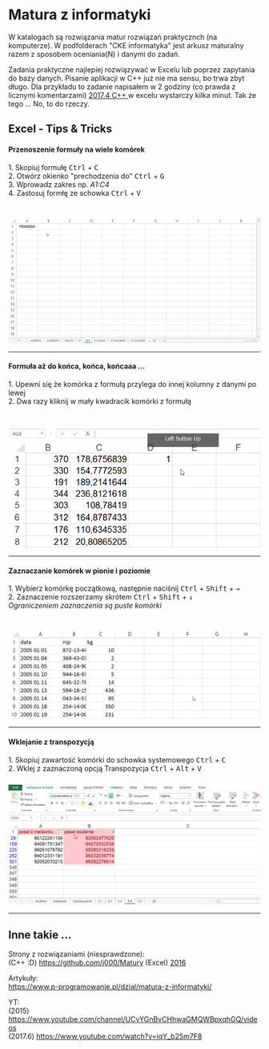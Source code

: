 # Matura z informatyki

W katalogach są rozwiązania matur rozwiązań praktycznch (na komputerze). W podfolderach "CKE informatyka" jest arkusz maturalny razem z sposobem oceniania(N) i danymi do zadań.

Zadania praktyczne najlepiej rozwiązywać w Excelu lub poprzez zapytania do bazy danych.
Pisanie aplikacji w C++ już nie ma sensu, bo trwa zbyt długo. Dla przykładu to zadanie napisałem w 2 godziny (co prawda z licznymi komentarzami) <a href='./2017/zadanie_4/main.cpp'> 2017.4 C++ </a> w excelu wystarczy kilka minut. Tak że tego ...
No, to do rzeczy.

<h2>Excel - Tips & Tricks  </h2>
<h4>Przenoszenie formuły na wiele komórek</h4>
1. Skopiuj formułę <kbd>Ctrl</kbd> + <kbd>C</kbd> <br>
2. Otwórz okienko "prechodzenia do" <kbd>Ctrl</kbd> + <kbd>G</kbd><br>
3. Wprowadz zakres np. <i>A1:C4</i> <br>
4. Zastosuj formłę ze schowka <kbd>Ctrl</kbd> + <kbd>V</kbd><br><br>

<img style="margin-top: 10px;" src="./2017/gif/go.gif" href=""  alt="gif"/><hr>

<h4>Formuła aż do końca, końca, końcaaa ...</h4>
1. Upewni się że komórka z formułą przylega do innej kolumny z danymi po lewej <br>
2. Dwa razy kliknij w mały kwadracik komórki z formułą<br><br>

<img style="margin-top: 10px;" src="./2017/gif/dbclick.gif" href=""  alt="gif"/><hr>

<h4>Zaznaczanie komórek w pionie i poziomie</h4>
1. Wybierz komórkę początkową, następnie naciśnij <kbd>Ctrl</kbd> + <kbd>Shift</kbd> + <kbd>→</kbd> <br>
2. Zaznaczenie rozszerzamy skrótem <kbd>Ctrl</kbd> + <kbd>Shift</kbd> + <kbd>↓</kbd> <br>
<i> Ograniczeniem zaznaczenia są puste komórki </i> <br> <br>

<img style="margin-top: 10px;" src="./2017/gif/down.gif" href=""  alt="gif"/><hr>

<h4>Wklejanie z transpozycją</h4>
1. Skopiuj zawartość komórki do schowka systemowego <kbd>Ctrl</kbd> + <kbd>C</kbd> <br>
2. Wklej z zaznaczoną opcją Transpozycja <kbd>Ctrl</kbd> + <kbd>Alt</kbd> + <kbd>V</kbd> <br>

<img style="margin-top: 10px;" src="./2017/gif/transpozycja.gif" href=""  alt="gif"/><hr>


<h2> Inne takie ... </h2>

Strony z rozwiązaniami (niesprawdzone):<br>
(C++ :D)  https://github.com/j000/Matury 
(Excel) <a href='http://maturainformatyka.pl/matura-2016/81-matura-2016-czesc-ii'>2016 </a>  <br>

Artykuły:<br>
https://www.p-programowanie.pl/dzial/matura-z-informatyki/<br>

YT:<br>
(2015)   https://www.youtube.com/channel/UCvYGnBvCHhwaGMQWBpxqhGQ/videos<br>
(2017.6) https://www.youtube.com/watch?v=iqY_b25m7F8<br>
